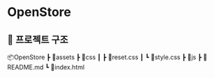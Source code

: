 # OpenStore

## 📁 프로젝트 구조
📦OpenStore
 ┣ 📂assets
 ┣ 📂css
 ┃ ┣ 📜reset.css
 ┃ ┗ 📜style.css
 ┣ 📂js
 ┣ 📜README.md
 ┗ 📜index.html

